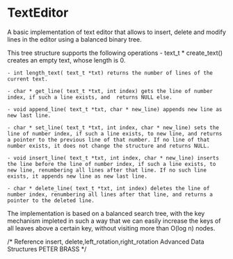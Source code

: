 TextEditor
==========

A basic implementation of text editor that allows to insert, delete and modify lines in the editor using a balanced binary tree.

This tree structure supports the following operations
	- text_t * create_text() creates an empty text, whose length is 0.
	
	- int length_text( text_t *txt) returns the number of lines of the current text.
	
	- char * get_line( text_t *txt, int index) gets the line of number index, if such a line exists, and  returns NULL else.

	- void append_line( text_t *txt, char * new_line) appends new line as new last line.

	- char * set_line( text_t *txt, int index, char * new_line) sets the line of number index, if such a line exists, to new line, and returns a pointer to the previous line of that number. If no line of that number exists, it does not change the structure and returns NULL.

	- void insert_line( text_t *txt, int index, char * new_line) inserts the line before the line of number index, if such a line exists, to new line, renumbering all lines after that line. If no such line exists, it appends new line as new last line.
	
	- char * delete_line( text_t *txt, int index) deletes the line of number index, renumbering all lines after that line, and returns a pointer to the deleted line.

The implementation is based on a balanced search tree, with the key mechanism impleted in such a way that we can easily increase the keys of all leaves above a certain key, without visiting more than O(log n) nodes. 

/* Reference 
insert, delete,left_rotation,right_rotation 
Advanced Data Structures
PETER BRASS
*/